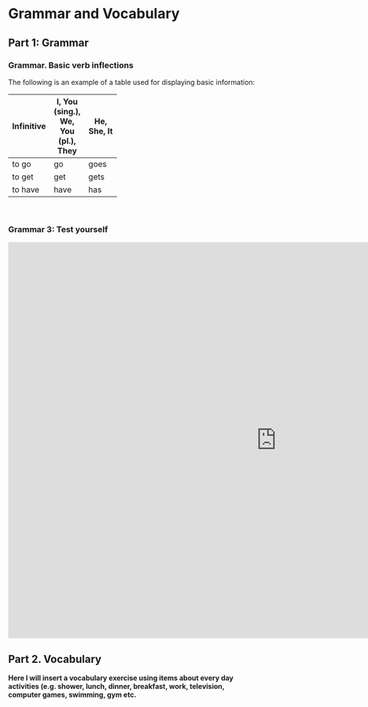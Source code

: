 <h1>Grammar and Vocabulary</h1>
<h2>Part 1: Grammar</h2>

<!--<h3>Grammar 1. Presentation. The present simple tense</h3>
<iframe width="560" height="315" src="https://www.youtube.com/embed/jW7tt0Ut3dM" frameborder="0" allow="accelerometer; autoplay; clipboard-write; encrypted-media; gyroscope; picture-in-picture" allowfullscreen></iframe>-->

<h3>Grammar. Basic verb inflections</h3>
<p>The following is an example of a table used for displaying basic information:</p>
  <table class="table table-striped">
    <thead>
      <tr>
        <th>Infinitive</th>
        <th>I, You (sing.), We, You (pl.), They</th>
        <th>He, She, It</th>
      </tr>
    </thead>
  <tbody>
<tr>
<td style="width: 50px;">to go</td>
<td style="width: 50px;">go</td>
<td style="width: 50px;">goes</td>
</tr>
<tr>
<td style="width: 50px;">to get</td>
<td style="width: 50px;">get</td>
<td style="width: 50px;">gets</td>
</tr>
<tr>
<td style="width: 50px;">to have</td>
<td style="width: 50px;">have</td>
<td style="width: 50px;">has</td>
</tr>
</tbody>
</table>
<p>&nbsp;</p>

<h3>Grammar 3: Test yourself</h3>
<iframe src="https://h5p.org/h5p/embed/5896" width="1090" height="806" frameborder="0" allowfullscreen="allowfullscreen" allow="geolocation *; microphone *; camera *; midi *; encrypted-media *"></iframe><script src="https://h5p.org/sites/all/modules/h5p/library/js/h5p-resizer.js" charset="UTF-8"></script>

<h2>Part 2. Vocabulary</h2>
<p><strong>Here I will insert a vocabulary exercise using items about every day activities (e.g. shower, lunch, dinner, breakfast, work, television, computer games, swimming, gym etc.</strong></p>


